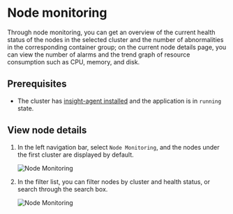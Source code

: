 # Node monitoring

Through node monitoring, you can get an overview of the current health status of the nodes in the selected cluster and the number of abnormalities in the corresponding container group; on the current node details page, you can view the number of alarms and the trend graph of resource consumption such as CPU, memory, and disk.

## Prerequisites

- The cluster has [insight-agent installed](../../06UserGuide/01quickstart/installagent.md) and the application is in `running` state.

## View node details

1. In the left navigation bar, select `Node Monitoring`, and the nodes under the first cluster are displayed by default.

    ![Node Monitoring](../../images/node01.png)

2. In the filter list, you can filter nodes by cluster and health status, or search through the search box.

    ![Node Monitoring](../../images/node02.png)